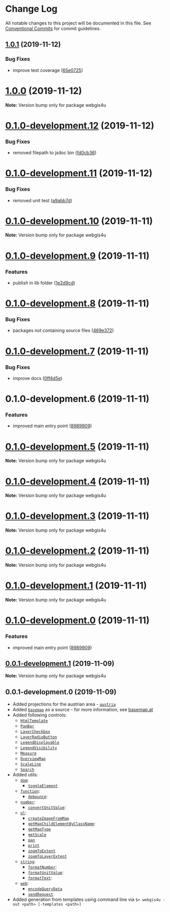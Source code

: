 # Change Log

All notable changes to this project will be documented in this file.
See [Conventional Commits](https://conventionalcommits.org) for commit guidelines.

## [1.0.1](https://github.com/environment-agency-austria/webgis4u/compare/webgis4u@1.0.0...webgis4u@1.0.1) (2019-11-12)


### Bug Fixes

* improve test coverage ([65e0725](https://github.com/environment-agency-austria/webgis4u/commit/65e07252e214d008d0c43536cc8f667934eaf5ed))





# [1.0.0](https://github.com/environment-agency-austria/webgis4u/compare/webgis4u@0.1.0-development.12...webgis4u@1.0.0) (2019-11-12)

**Note:** Version bump only for package webgis4u





# [0.1.0-development.12](https://github.com/environment-agency-austria/webgis4u/compare/webgis4u@0.1.0-development.11...webgis4u@0.1.0-development.12) (2019-11-12)


### Bug Fixes

* removed filepath to jsdoc bin ([fd0cb36](https://github.com/environment-agency-austria/webgis4u/commit/fd0cb3689fb1f7aed848e663e5afe53fdaf50893))





# [0.1.0-development.11](https://github.com/environment-agency-austria/webgis4u/compare/webgis4u@0.1.0-development.10...webgis4u@0.1.0-development.11) (2019-11-12)


### Bug Fixes

* removed unit test ([a9abb7d](https://github.com/environment-agency-austria/webgis4u/commit/a9abb7d7103c1caf9f2587b8fe00c2a70d8dfc6b))





# [0.1.0-development.10](https://github.com/environment-agency-austria/webgis4u/compare/webgis4u@0.1.0-development.9...webgis4u@0.1.0-development.10) (2019-11-11)

**Note:** Version bump only for package webgis4u





# [0.1.0-development.9](https://github.com/environment-agency-austria/webgis4u/compare/webgis4u@0.1.0-development.8...webgis4u@0.1.0-development.9) (2019-11-11)


### Features

* publish in lib folder ([1e2d9cd](https://github.com/environment-agency-austria/webgis4u/commit/1e2d9cd822c05d9362cd0de167caaa6c324f5a6e))





# [0.1.0-development.8](https://github.com/environment-agency-austria/webgis4u/compare/webgis4u@0.1.0-development.7...webgis4u@0.1.0-development.8) (2019-11-11)


### Bug Fixes

* packages not containing source files ([469e372](https://github.com/environment-agency-austria/webgis4u/commit/469e372ac1d16938950c44080d91fd853229500c))





# [0.1.0-development.7](https://github.com/environment-agency-austria/webgis4u/compare/webgis4u@0.1.0-development.6...webgis4u@0.1.0-development.7) (2019-11-11)


### Bug Fixes

* improve docs ([0ff4d5e](https://github.com/environment-agency-austria/webgis4u/commit/0ff4d5e6105b20753453752ccac9cf6fac017f56))





# 0.1.0-development.6 (2019-11-11)


### Features

* improved main entry point ([8989909](https://github.com/environment-agency-austria/webgis4u/commit/8989909eb36331f54de4b53a762cfb47b10e447c))





# [0.1.0-development.5](https://github.com/environment-agency-austria/webgis4u/compare/webgis4u@0.1.0-development.4...webgis4u@0.1.0-development.5) (2019-11-11)

**Note:** Version bump only for package webgis4u





# [0.1.0-development.4](https://github.com/environment-agency-austria/webgis4u/compare/webgis4u@0.1.0-development.3...webgis4u@0.1.0-development.4) (2019-11-11)

**Note:** Version bump only for package webgis4u





# [0.1.0-development.3](https://github.com/environment-agency-austria/webgis4u/compare/webgis4u@0.1.0-development.2...webgis4u@0.1.0-development.3) (2019-11-11)

**Note:** Version bump only for package webgis4u





# [0.1.0-development.2](https://github.com/environment-agency-austria/webgis4u/compare/webgis4u@0.1.0-development.1...webgis4u@0.1.0-development.2) (2019-11-11)

**Note:** Version bump only for package webgis4u





# [0.1.0-development.1](https://github.com/environment-agency-austria/webgis4u/compare/webgis4u@0.1.0-development.0...webgis4u@0.1.0-development.1) (2019-11-11)

**Note:** Version bump only for package webgis4u





# [0.1.0-development.0](https://github.com/environment-agency-austria/webgis4u/compare/webgis4u@0.0.1-development.1...webgis4u@0.1.0-development.0) (2019-11-11)


### Features

* improved main entry point ([8989909](https://github.com/environment-agency-austria/webgis4u/commit/8989909eb36331f54de4b53a762cfb47b10e447c))





## [0.0.1-development.1](https://github.com/environment-agency-austria/webgis4u/compare/webgis4u@0.0.1-development.0...webgis4u@0.0.1-development.1) (2019-11-09)

**Note:** Version bump only for package webgis4u





## 0.0.1-development.0 (2019-11-09)

* Added projections for the austrian area - [`austria`](./src/webgis4u/ol/proj/austria.js)
* Added [`basemap`](./src/webgis4u/ol/source/basemap.js) as a source - for more information, see [basemap.at](https://www.basemap.at/)
* Added following controls:
  * [`HtmlTemplate`](./src/webgis4u/ol/control/HtmlTemplate.js)
  * [`PanBar`](./src/webgis4u/ol/control/PanBar.js)
  * [`LayerCheckbox`](./src/webgis4u/ol/control/LayerCheckbox.js)
  * [`LayerRadioButton`](./src/webgis4u/ol/control/LayerRadioButton.js)
  * [`LegendDisplayable`](./src/webgis4u/ol/control/LegendDisplayable.js)
  * [`LegendVisibility`](./src/webgis4u/ol/control/LegendVisibility.js)
  * [`Measure`](./src/webgis4u/ol/control/Measure.js)
  * [`OverviewMap`](./src/webgis4u/ol/control/OverviewMap.js)
  * [`ScaleLine`](./src/webgis4u/ol/control/ScaleLine.js)
  * [`Search`](./src/webgis4u/ol/control/Search.js)
* Added utils:
  * [`dom`](./src/webgis4u/util/dom.js):
    * [`toggleElement`](./src/webgis4u/util/dom/toggleElement.js)
  * [`function`](./src/webgis4u/util/function.js):
    * [`debounce`](./src/webgis4u/util/function/debounce.js):
  * [`number`](./src/webgis4u/util/number.js):
    * [`convertUnitValue`](./src/webgis4u/util/number/convertUnitValue.js):
  * [`ol`](./src/webgis4u/util/ol.js):
    * [`createImageFromMap`](./src/webgis4u/ol/util/createImageFromMap.js)
    * [`getMapChildElementByClassName`](./src/webgis4u/util/ol/getMapChildElementByClassName.js):
    * [`getMapType`](./src/webgis4u/ol/util/getMapType.js)
    * [`getScale`](./src/webgis4u/ol/util/getScale.js)
    * [`pan`](./src/webgis4u/ol/util/pan.js)
    * [`print`](./src/webgis4u/ol/util/print.js)
    * [`zoomToExtent`](./src/webgis4u/ol/util/zoomToExtent.js)
    * [`zoomToLayerExtent`](./src/webgis4u/ol/util/zoomToLayerExtent.js)
  * [`string`](./src/webgis4u/util/string.js):
    * [`formatNumber`](./src/webgis4u/util/string/formatNumber.js):
    * [`formatUnitValue`](./src/webgis4u/util/string/formatUnitValue.js):
    * [`formatText`](./src/webgis4u/util/string/formatText.js):
  * [`web`](./src/webgis4u/util/web.js):
    * [`encodeQueryData`](./src/webgis4u/util/web/encodeQueryData.js)
    * [`sendRequest`](./src/webgis4u/util/web/sendRequest.js)
* Added generation from templates using command line via `$> webgis4u -out <path> [-templates <path>]`
